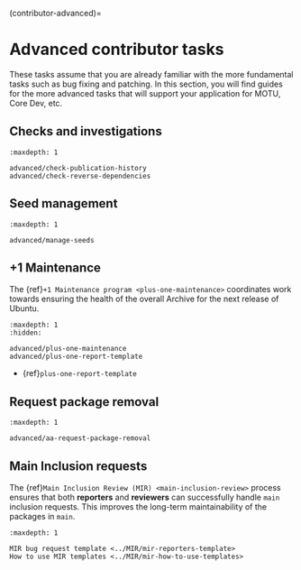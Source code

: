 (contributor-advanced)=
# Advanced contributor tasks

These tasks assume that you are already familiar with the more fundamental
tasks such as bug fixing and patching. In this section, you will find guides
for the more advanced tasks that will support your application for MOTU, Core
Dev, etc.

## Checks and investigations

```{toctree}
:maxdepth: 1

advanced/check-publication-history
advanced/check-reverse-dependencies
```

## Seed management

```{toctree}
:maxdepth: 1

advanced/manage-seeds
```

## +1 Maintenance

The {ref}`+1 Maintenance program <plus-one-maintenance>` coordinates work
towards ensuring the health of the overall Archive for the next release of
Ubuntu.

```{toctree}
:maxdepth: 1
:hidden:

advanced/plus-one-maintenance
advanced/plus-one-report-template
```

* {ref}`plus-one-report-template`

## Request package removal

```{toctree}
:maxdepth: 1

advanced/aa-request-package-removal
```

## Main Inclusion requests

The {ref}`Main Inclusion Review (MIR) <main-inclusion-review>` process ensures
that both **reporters** and **reviewers** can successfully handle `main`
inclusion requests. This improves the long-term maintainability of the packages 
in `main`.

```{toctree}
:maxdepth: 1

MIR bug request template <../MIR/mir-reporters-template>
How to use MIR templates <../MIR/mir-how-to-use-templates>
```






